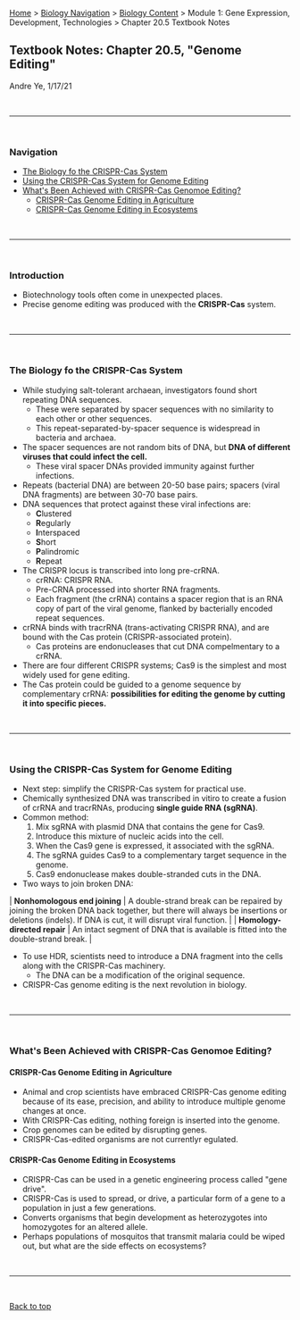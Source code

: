 [Home](https://andre-ye.github.io) > [Biology Navigation](https://andre-ye.github.io/biology/biology_navigation) > [Biology Content](https://andre-ye.github.io/biology/biology_navigation#biology-content) > Module 1: Gene Expression, Development, Technologies > Chapter 20.5 Textbook Notes

## Textbook Notes: Chapter 20.5, "Genome Editing"
Andre Ye, 1/17/21

<br>

---

<br>

### Navigation
- [The Biology fo the CRISPR-Cas System](#the-biology-fo-the-crispr-cas-system)
- [Using the CRISPR-Cas System for Genome Editing](#using-the-crispr-cas-system-for-genome-editing)
- [What's Been Achieved with CRISPR-Cas Genomoe Editing?](#what-s-been-achieved-with-crispr-cas-genomoe-editing)
  * [CRISPR-Cas Genome Editing in Agriculture](#crispr-cas-genome-editing-in-agriculture)
  * [CRISPR-Cas Genome Editing in Ecosystems](#crispr-cas-genome-editing-in-ecosystems)

<br>

---

<br>

### Introduction
- Biotechnology tools often come in unexpected places.
- Precise genome editing was produced with the **CRISPR-Cas** system.

<br>

---

<br>

### The Biology fo the CRISPR-Cas System
- While studying salt-tolerant archaean, investigators found short repeating DNA sequences.
  - These were separated by spacer sequences with no similarity to each other or other sequences.
  - This repeat-separated-by-spacer sequence is widespread in bacteria and archaea.
- The spacer sequences are not random bits of DNA, but **DNA of different viruses that could infect the cell.**
  - These viral spacer DNAs provided immunity against further infections.
- Repeats (bacterial DNA) are between 20-50 base pairs; spacers (viral DNA fragments) are between 30-70 base pairs.
- DNA sequences that protect against these viral infections are:
  - **C**lustered
  - **R**egularly
  - **I**nterspaced
  - **S**hort
  - **P**alindromic
  - **R**epeat
- The CRISPR locus is transcribed into long pre-crRNA.
  - crRNA: CRISPR RNA.
  - Pre-CRNA processed into shorter RNA fragments.
  - Each fragment (the crRNA) contains a spacer region that is an RNA copy of part of the viral genome, flanked by bacterially encoded repeat sequences.
- crRNA binds with tracrRNA (trans-activating CRISPR RNA), and are bound with the Cas protein (CRISPR-associated protein).
  - Cas proteins are endonucleases that cut DNA compelmentary to a crRNA.
- There are four different CRISPR systems; Cas9 is the simplest and most widely used for gene editing.
- The Cas protein could be guided to a genome sequence by complementary crRNA: **possibilities for editing the genome by cutting it into specific pieces.**

<br>

---

<br>

### Using the CRISPR-Cas System for Genome Editing
- Next step: simplify the CRISPR-Cas system for practical use.
- Chemically synthesized DNA was transcribed in vitiro to create a fusion of crRNA and tracrRNAs, producing **single guide RNA (sgRNA)**.
- Common method:
  1. Mix sgRNA with plasmid DNA that contains the gene for Cas9.
  2. Introduce this mixture of nucleic acids into the cell.
  3. When the Cas9 gene is expressed, it associated with the sgRNA.
  4. The sgRNA guides Cas9 to a complementary target sequence in the genome.
  5. Cas9 endonuclease makes double-stranded cuts in the DNA.
- Two ways to join broken DNA:

| **Nonhomologous end joining** | A double-strand break can be repaired by joining the broken DNA back together, but there will always be insertions or deletions (indels). If DNA is cut, it will disrupt viral function. |
| **Homology-directed repair** | An intact segment of DNA that is available is fitted into the double-strand break. |

- To use HDR, scientists need to introduce a DNA fragment into the cells along with the CRISPR-Cas machinery.
  - The DNA can be a modification of the original sequence.
- CRISPR-Cas genome editing is the next revolution in biology.

<br>

---

<br>

### What's Been Achieved with CRISPR-Cas Genomoe Editing?

#### CRISPR-Cas Genome Editing in Agriculture
- Animal and crop scientists have embraced CRISPR-Cas genome editing because of its ease, precision, and ability to introduce multiple genome changes at once.
- With CRISPR-Cas editing, nothing foreign is inserted into the genome.
- Crop genomes can be edited by disrupting genes.
- CRISPR-Cas-edited organisms are not currentlyr egulated.

#### CRISPR-Cas Genome Editing in Ecosystems
- CRISPR-Cas can be used in a genetic engineering process called "gene drive".
- CRISPR-Cas is used to spread, or drive, a particular form of a gene to a population in just a few generations.
- Converts organisms that begin development as heterozygotes into homozygotes for an altered allele.
- Perhaps populations of mosquitos that transmit malaria could be wiped out, but what are the side effects on ecosystems?

<br>

---

<br>

[Back to top](#)
